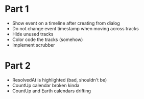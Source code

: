 # Part 1
- Show event on a timeline after creating from dialog
- Do not change event timestamp when moving across tracks
- Hide unused tracks
- Color code the tracks (somehow)
- Implement scrubber

# Part 2
- ResolvedAt is highlighted (bad, shouldn't be)
- CountUp calendar broken kinda
- CountUp and Earth calendars drifting